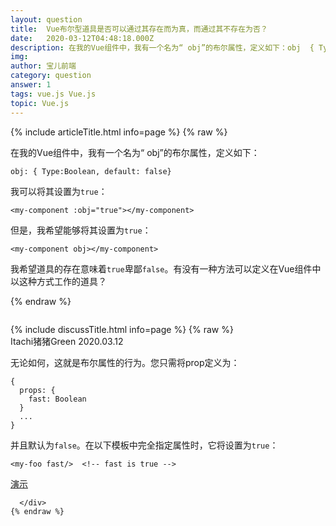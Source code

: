 ```yaml
---
layout: question
title:  Vue布尔型道具是否可以通过其存在而为真，而通过其不存在为否？
date:   2020-03-12T04:48:18.000Z
description: 在我的Vue组件中，我有一个名为“ obj”的布尔属性，定义如下：obj  { Type Boolean, default  false}我可以...
img: 
author: 宝儿前端
category: question
answer: 1
tags: vue.js Vue.js
topic: Vue.js
---
```

<div class="article-root">
  <div class="article">
    {% include articleTitle.html info=page %}
    {% raw %}
    <div class="article-content"><p><font style="vertical-align: inherit;"><font style="vertical-align: inherit;">在我的Vue组件中，我有一个名为“ obj”的布尔属性，定义如下：</font></font></p>

<pre><code>obj: { Type:Boolean, default: false}
</code></pre>

<p><font style="vertical-align: inherit;"><font style="vertical-align: inherit;">我可以将其设置为</font></font><code>true</code><font style="vertical-align: inherit;"><font style="vertical-align: inherit;">：</font></font></p>

<pre><code>&lt;my-component :obj="true"&gt;&lt;/my-component&gt;
</code></pre>

<p><font style="vertical-align: inherit;"><font style="vertical-align: inherit;">但是，我希望能够将其设置为</font></font><code>true</code><font style="vertical-align: inherit;"><font style="vertical-align: inherit;">：</font></font></p>

<pre><code>&lt;my-component obj&gt;&lt;/my-component&gt;
</code></pre>

<p><font style="vertical-align: inherit;"><font style="vertical-align: inherit;">我希望道具的存在意味着</font></font><code>true</code><font style="vertical-align: inherit;"><font style="vertical-align: inherit;">卑鄙</font></font><code>false</code><font style="vertical-align: inherit;"><font style="vertical-align: inherit;">。</font><font style="vertical-align: inherit;">有没有一种方法可以定义在Vue组件中以这种方式工作的道具？</font></font></p></div>
    {% endraw %}
  </div>
  <p style="height: 0;width:0;overflow: hidden;"> 第965篇《Vue布尔型道具是否可以通过其存在而为真，而通过其不存在为否？》来自Winter(https://github.com/aiyld/aiyld.github.io)的站点</p>
  <div class="discuss-wrapper">
    {% include discussTitle.html info=page %}
    {% raw %}
    <div class="discuss-item">
        <div class="discuss-parent">
          <div class="discuss-meta">
            <span class="discuss-user">Itachi猪猪Green</span>
            <span class="discuss-time">2020.03.12</span>
          </div>
          <div class="discuss-comment"><p><font style="vertical-align: inherit;"><font style="vertical-align: inherit;">无论如何，这就是布尔属性的行为。</font><font style="vertical-align: inherit;">您只需将prop定义为：</font></font></p>

<pre><code>{<font></font>
  props: {<font></font>
    fast: Boolean<font></font>
  }<font></font>
  ...<font></font>
}<font></font>
</code></pre>

<p><font style="vertical-align: inherit;"><font style="vertical-align: inherit;">并且默认为</font></font><code>false</code><font style="vertical-align: inherit;"><font style="vertical-align: inherit;">。</font><font style="vertical-align: inherit;">在以下模板中完全指定属性时，它将设置为</font></font><code>true</code><font style="vertical-align: inherit;"><font style="vertical-align: inherit;">：</font></font></p>

<pre><code>&lt;my-foo fast/&gt;  &lt;!-- fast is true --&gt;
</code></pre>

<p><a href="https://codesandbox.io/s/ymlk88kqkz" rel="noreferrer"><font style="vertical-align: inherit;"><font style="vertical-align: inherit;">演示</font></font></a></p></div>
        </div>
        
      </div>
    {% endraw %}
  </div>
<div>
